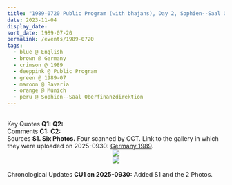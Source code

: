 ```yaml
---
title: "1989-0720 Public Program (with bhajans), Day 2, Sophien--Saal Oberfinanzdirektion, Sophienstraße 6, Münich, Bavaria, Germany"
date: 2023-11-04
display_date: 
sort_date: 1989-07-20
permalink: /events/1989-0720
tags:
  - blue @ English
  - brown @ Germany
  - crimson @ 1989
  - deeppink @ Public Program
  - green @ 1989-07
  - maroon @ Bavaria
  - orange @ Münich
  - peru @ Sophien--Saal Oberfinanzdirektion
---
```


<br>

<wave-list>
  <list-title color="DarkSeaGreen" width="55">Key Quotes</list-title>
  <list-item color="BlanchedAlmond" width="280"><b>Q1:</b> <i></i></list-item>
  <list-item color="Lavender" width="280"><b>Q2:</b> <i></i></list-item>
</wave-list>

<br>

<wave-list>
  <list-title color="DarkSeaGreen" width="55">Comments</list-title>
  <list-item color="BlanchedAlmond" width="280"><b>C1:</b> <i></i></list-item>
  <list-item color="Lavender" width="280"><b>C2:</b> <i></i></list-item>
</wave-list>

<br>

<wave-list>
  <list-title color="DarkSeaGreen" width="40">Sources</list-title>
  <list-item color="BlanchedAlmond"  width="280"><b>S1. Six Photos.</b> Four scanned by CCT. Link to the gallery in which they were uploaded on 2025-0930: <a href="https://eternalmoments.smugmug.com/Countries/Germany/1989/">Germany 1989</a>.</list-item>
</wave-list>

<div style="text-align: center"><img src="https://pub-bcc3cbe9b1e94ba1ac28915f7a3900fa.r2.dev/1989-0720_Public_Program_(with_bhajans)_Day_2_Sophien--Saal_Oberfinanzdirektion_Sophienstrasse_6_Munich_Bavaria_Germany_01_(from_tif)_(Karan_Khurana_Collection).jpg" /></div>

<div style="text-align: center"><img src="https://pub-bcc3cbe9b1e94ba1ac28915f7a3900fa.r2.dev/1989-0720_Public_Program_(with_bhajans)_Day_2_Sophien--Saal_Oberfinanzdirektion_Sophienstrasse_6_Munich_Bavaria_Germany_03_(Yogi_Mahajan_Collection).jpg" /></div>

<br>

<wave-list>
  <list-title color="DarkSeaGreen" width="110">Chronological Updates</list-title>
  <list-item color="BlanchedAlmond"  width="280"><b>CU1 on 2025-0930:</b> Added S1 and the 2 Photos.</list-item>
</wave-list>